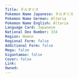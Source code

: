 ```yaml
---
﻿Title: チルタリス
Pokemon Name Japanese: チルタリス
Pokemon Name German: Altaria
Pokemon Name English: Altaria
Language Card: Japanese
National Dex Number: 334
Region: Hoenn
Regional Form: false
Additional Form: false
Mega: false
Gigantamax: false
Cover: false
Link: 
Owned: 
---
```

